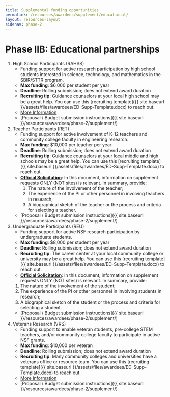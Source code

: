```yaml
---
title: Supplemental funding opportunities
permalink: /resources/awardees/supplement/educational/
layout: resources-layout
sidenav: phase-2
---
```

<h1>
  <span>Phase IIB:</span>
  Educational partnerships
</h1>

1. High School Participants (RAHSS)
    - Funding support for active research participation by high school students interested in science, technology, and mathematics in the SBIR/STTR program.
    - **Max funding**: $6,000 per student per year
    - **Deadline**: Rolling submission; does not extend award duration
    - **Recruiting tip**: Guidance counselors at your local high school may be a great help. You can use this [recruiting template]({{ site.baseurl }}/assets/files/awardees/ED-Supp-Template.docx) to reach out.
    - [More Information](http://www.nsf.gov/pubs/2014/nsf14073/nsf14073.jsp?org=ENG)
    - [Proposal / Budget submission instructions]({{ site.baseurl }}/resources/awardees/phase-2/supplement/)
2. Teacher Participants (RET)
    - Funding support for active involvement of K-12 teachers and community college faculty in engineering research.
    - **Max funding**: $10,000 per teacher per year
    - **Deadline**: Rolling submission; does not extend award duration
    - **Recruiting tip**: Guidance counselors at your local middle and high schools may be a great help. You can use this [recruiting template]({{ site.baseurl }}/assets/files/awardees/ED-Supp-Template.docx) to reach out.
    - **[Official Solicitation](http://www.nsf.gov/pubs/2015/nsf15536/nsf15536.htm?org=NSF)**: In this document, information on supplement requests ONLY (NOT sites) is relevant. In summary, provide:
      1. The nature of the involvement of the teacher;
      2. The experience of the PI or other personnel in involving teachers in research;
      3. A biographical sketch of the teacher or the process and criteria for selecting a teacher.
    - [Proposal / Budget submission instructions]({{ site.baseurl }}/resources/awardees/phase-2/supplement/)
3. Undergraduate Participants (REU)
    - Funding support for active NSF research participation by undergraduate students.
    - **Max funding**: $8,000 per student per year
    - **Deadline**: Rolling submission; does not extend award duration
    - **Recruiting tip**: The career center at your local community college or university may be a great help. You can use this [recruiting template]({{ site.baseurl }}/assets/files/awardees/ED-Supp-Template.docx) to reach out.
    - **[Official Solicitation](http://www.nsf.gov/funding/pgm_summ.jsp?pims_id=5517)**: In this document, information on supplement requests ONLY (NOT sites) is relevant. In summary, provide:
    1. The nature of the involvement of the student;
    2. The experience of the PI or other personnel in involving students in research;
    3. A biographical sketch of the student or the process and criteria for selecting a student.
    - [Proposal / Budget submission instructions]({{ site.baseurl }}/resources/awardees/phase-2/supplement/)
4. Veterans Research (VRS)
    - Funding support to enable veteran students, pre-college STEM teachers, and/or community college faculty to participate in active NSF grants.
    - **Max funding**: $10,000 per veteran
    - **Deadline**: Rolling submission; does not extend award duration
    - **Recruiting tip**: Many community colleges and universities have a veterans office or resource team. You can use this [recruiting template]({{ site.baseurl }}/assets/files/awardees/ED-Supp-Template.docx) to reach out.
    - [More Information](http://www.nsf.gov/pubs/2014/nsf14124/nsf14124.jsp)
    - [Proposal / Budget submission instructions]({{ site.baseurl }}/resources/awardees/phase-2/supplement/)
